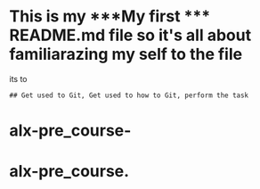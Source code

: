 # This is my ***My first *** README.md file so it's all about familiarazing my self to the file 
its to
~~~~~ 
## Get used to Git, Get used to how to Git, perform the task
~~~~~
# alx-pre_course-
# alx-pre_course.
